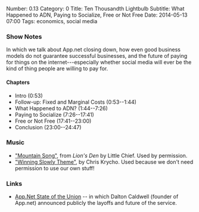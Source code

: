 Number: 0.13
Category: 0
Title: Ten Thousandth Lightbulb
Subtitle: What Happened to ADN, Paying to Socialize, Free or Not Free
Date: 2014-05-13 07:00
Tags: economics, social media

### Show Notes

In which we talk about App.net closing down, how even good business models do
not guarantee successful businesses, and the future of paying for things on the
internet---especially whether social media will ever be the kind of thing people
are willing to pay for.

#### Chapters

  - Intro (0:53)
  - Follow-up: Fixed and Marginal Costs (0:53--1:44)
  - What Happened to ADN? (1:44--7:26)
  - Paying to Socialize (7:26--17:41)
  - Free or Not Free (17:41--23:00)
  - Conclusion (23:00--24:47)

### Music

  - ["Mountain Song"](http://little-chief.bandcamp.com/album/lions-den), from
    _Lion's Den_ by Little Chief. Used by permission.
  - ["Winning Slowly Theme"](https://soundcloud.com/chriskrycho/winning-slowly),
    by Chris Krycho. Used because we don't need permission to use our own stuff!

### Links

  - [App.Net State of the Union] -- in which Dalton Caldwell (founder of
    App.net) announced publicly the layoffs and future of the service.

[App.Net State of the Union]: http://blog.app.net/2014/05/06/app-net-state-of-the-union/
